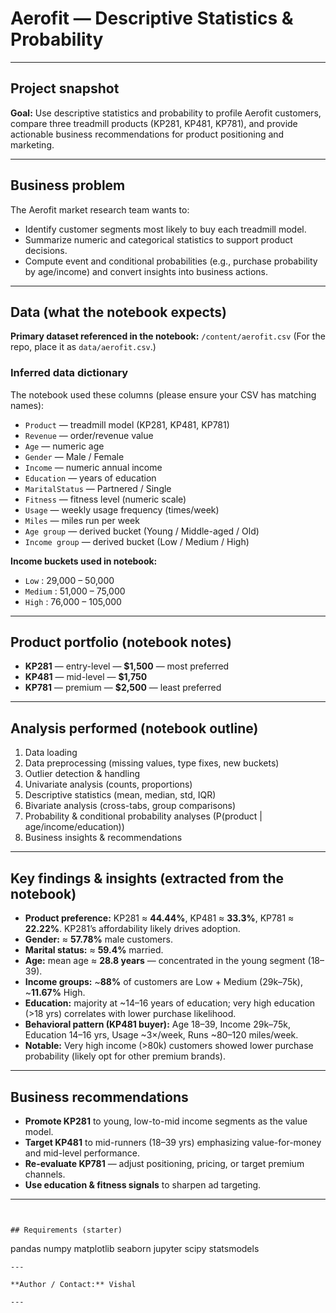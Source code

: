# Aerofit — Descriptive Statistics & Probability


---

## Project snapshot

**Goal:** Use descriptive statistics and probability to profile Aerofit customers, compare three treadmill products (KP281, KP481, KP781), and provide actionable business recommendations for product positioning and marketing.


---

## Business problem

The Aerofit market research team wants to:

* Identify customer segments most likely to buy each treadmill model.
* Summarize numeric and categorical statistics to support product decisions.
* Compute event and conditional probabilities (e.g., purchase probability by age/income) and convert insights into business actions.

---

## Data (what the notebook expects)

**Primary dataset referenced in the notebook:** `/content/aerofit.csv`
(For the repo, place it as `data/aerofit.csv`.)

### Inferred data dictionary

The notebook used these columns (please ensure your CSV has matching names):

* `Product` — treadmill model (KP281, KP481, KP781)
* `Revenue` — order/revenue value
* `Age` — numeric age
* `Gender` — Male / Female
* `Income` — numeric annual income
* `Education` — years of education
* `MaritalStatus` — Partnered / Single
* `Fitness` — fitness level (numeric scale)
* `Usage` — weekly usage frequency (times/week)
* `Miles` — miles run per week
* `Age group` — derived bucket (Young / Middle-aged / Old)
* `Income group` — derived bucket (Low / Medium / High)

**Income buckets used in notebook:**

* `Low` : 29,000 – 50,000
* `Medium` : 51,000 – 75,000
* `High` : 76,000 – 105,000

---

## Product portfolio (notebook notes)

* **KP281** — entry-level — **\$1,500** — most preferred
* **KP481** — mid-level — **\$1,750**
* **KP781** — premium — **\$2,500** — least preferred

---

## Analysis performed (notebook outline)

1. Data loading
2. Data preprocessing (missing values, type fixes, new buckets)
3. Outlier detection & handling
4. Univariate analysis (counts, proportions)
5. Descriptive statistics (mean, median, std, IQR)
6. Bivariate analysis (cross-tabs, group comparisons)
7. Probability & conditional probability analyses (P(product | age/income/education))
8. Business insights & recommendations

---

## Key findings & insights (extracted from the notebook)

* **Product preference:** KP281 ≈ **44.44%**, KP481 ≈ **33.3%**, KP781 ≈ **22.22%**. KP281’s affordability likely drives adoption.
* **Gender:** ≈ **57.78%** male customers.
* **Marital status:** ≈ **59.4%** married.
* **Age:** mean age ≈ **28.8 years** — concentrated in the young segment (18–39).
* **Income groups:** \~**88%** of customers are Low + Medium (29k–75k), \~**11.67%** High.
* **Education:** majority at \~14–16 years of education; very high education (>18 yrs) correlates with lower purchase likelihood.
* **Behavioral pattern (KP481 buyer):** Age 18–39, Income 29k–75k, Education 14–16 yrs, Usage \~3×/week, Runs \~80–120 miles/week.
* **Notable:** Very high income (>80k) customers showed lower purchase probability (likely opt for other premium brands).

---

## Business recommendations

* **Promote KP281** to young, low-to-mid income segments as the value model.
* **Target KP481** to mid-runners (18–39 yrs) emphasizing value-for-money and mid-level performance.
* **Re-evaluate KP781** — adjust positioning, pricing, or target premium channels.
* **Use education & fitness signals** to sharpen ad targeting.

---
```


## Requirements (starter)

```
pandas
numpy
matplotlib
seaborn
jupyter
scipy
statsmodels
```
---

**Author / Contact:** Vishal

---
